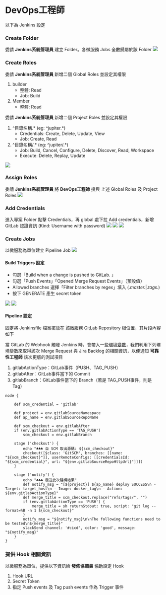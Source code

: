 # DevOps工程師
以下為 Jenkins 設定

### Create Folder
委請 **Jenkins系統管理員** 建立 Folder。各微服務 Jobs 全數歸屬於該 Folder
![](https://i.imgur.com/gmXiKZt.png)



### Create Roles
委請 **Jenkins系統管理員** 新增二個 Global Roles 並設定其權限

1. builder
    * 整體: Read
    * Job: Build
2. Member
    * 整體: Read

委請 **Jenkins系統管理員** 新增二個 Project Roles 並設定其權限

1. ^目錄名稱.*  (eg: ^jupiter.*)
    * Credentials: Create, Delete, Update,  View
    * Job: Create, Read
2. ^目錄名稱/.*  (eg: ^jupiter/.*)
    * Job: Build, Cancel, Configure, Delete, Discover, Read, Workspace
    * Execute: Delete, Replay, Update

![](https://i.imgur.com/1hN8sx6.png)


### Assign Roles
委請 **Jenkins系統管理員** 將 **DevOps工程師** 授與 上述 Global Roles 及 Project Roles
![](https://i.imgur.com/cWZ3rv4.png)



### Add Credentials
進入專案 Folder 點擊 Credentials，再 global 處下拉 Add credentials，新增 GitLab 認證資訊 (Kind: Username with password)
![](https://i.imgur.com/VeYGgRl.png)
![](https://i.imgur.com/NywF5L4.png)
![](https://i.imgur.com/MDrLUwG.png)



### Create Jobs
以微服務為單位建立 Pipeline Job
![](https://i.imgur.com/SjfM7Zw.png)



#### Build Triggers 設定
* 勾選「Build when a change is pushed to GitLab. 」
* 勾選「Push Events」「Opened Merge Request Events」（預設值）
* Allowed branches 選擇「Filter branches by regex」填入 (.*master.*|.*tags.*) 
* 按下 GENERATE 產生 secret token

![](https://i.imgur.com/Alxwtuy.png)
![](https://i.imgur.com/pd7LEyw.png)


#### Pipeline 設定
固定將 Jenkinsfile 檔案擺放在 該微服務 GitLab Repository 根位置，其片段內容如下

當 GitLab 的 Webhook 觸發 Jenkins 時，會帶入一些[環境變數](https://github.com/jenkinsci/gitlab-plugin#defined-variables)，我們利用下列環境變數來取得該次 Merge Request 與 Jira Backlog 的相關資訊，以便通知 **可靠性工程師** 該次更版的測試項目

1. gitlabActionType：GitLab事件（PUSH、TAG_PUSH）
2. gitlabAfter：GitLab事件當下的 Commit
3. gitlabBranch：GitLab事件當下的 Branch（若是 TAG_PUSH事件，則是 Tag）

```
node {

    def scm_credential = 'gitlab'
    
    def project = env.gitlabSourceNamespace
    def ap_name = env.gitlabSourceRepoName
    
    def scm_checkout = env.gitlabAfter
    if (env.gitlabActionType == 'TAG_PUSH')
        scm_checkout = env.gitlabBranch

    stage ('checkout') {
        echo "♣♣♣ 自 SCM 取出源碼: ${scm_checkout}"
        checkout([$class: 'GitSCM', branches: [[name: "${scm_checkout}"]], userRemoteConfigs: [[credentialsId: "${scm_credential}", url: "${env.gitlabSourceRepoHttpUrl}"]]])
    }
 
    stage ('notify') {
        echo "♣♣♣ 發送此次建構結果"
        def notify_msg = "[${project}] ${ap_name} deploy SUCCESS\n - Target: target_host\n - Image: docker_tag\n - Action: ${env.gitlabActionType}"
        def merge_title = scm_checkout.replace("refs/tags/", "")
        if (env.gitlabActionType == 'PUSH') {
            merge_title = sh returnStdout: true, script: "git log --format=%B -n 1 ${scm_checkout}"
        }
        notify_msg = "${notify_msg}\n\nThe following functions need to be tested\n${merge_title}"
        slackSend channel: '#cicd', color: 'good', message: "${notify_msg}"
    }
}
```

### 提供 Hook 相關資訊
以微服務為單位，提供以下資訊給 **發佈協調員** 協助設定 Hook

1. Hook URL
2. Secret Token
3. 指定 Push events 及 Tag push events 作為 Trigger 事件
